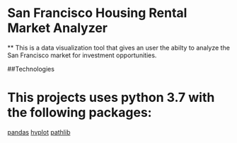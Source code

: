 # San Francisco Housing Rental Market Analyzer
** This is a data visualization tool that gives an user the abilty to analyze the San Francisco market for investment opportunities.


##Technologies
# This projects uses python 3.7 with the following packages:
[pandas](https://pandas.pydata.org/)
[hvplot](https://hvplot.holoviz.org/user_guide/Introduction.html)
[pathlib](https://docs.python.org/3/library/pathlib.html)

